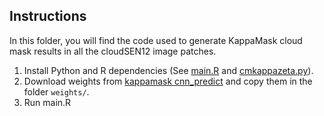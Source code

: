 ## Instructions

In this folder, you will find the code used to generate KappaMask cloud mask results in all the cloudSEN12 image patches. 

1) Install Python and R dependencies (See [main.R](https://github.com/cloudsen12/models/blob/master/kappamask/main.R) and [cmkappazeta.py](https://github.com/cloudsen12/models/blob/master/kappamask/ml4floods/data/cmkappazeta.py)).
2) Download weights from [kappamask cnn_predict](https://github.com/kappazeta/cm_predict/tree/main/weights/) and copy them in the folder `weights/`.
3) Run main.R


